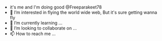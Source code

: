 - it's me and I'm doing good @Freeparakeet78
- 👀 I’m interested in flying the world wide web,
But it's sure getting wanna fly 
- 🌱 I’m currently learning ...
- 💞️ I’m looking to collaborate on ...
- 📫 How to reach me ...

<!---
Freeparakeet78/Freeparakeet78 is a ✨ special ✨ repository because its `README.md` (this file) appears on your GitHub profile.
You can click the Preview link to take a look at your changes.
--->
